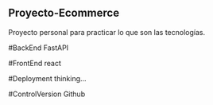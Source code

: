 ## Proyecto-Ecommerce
Proyecto personal para practicar lo que son las tecnologías.

#BackEnd
FastAPI

#FrontEnd
react

#Deployment
thinking...

#ControlVersion
Github
